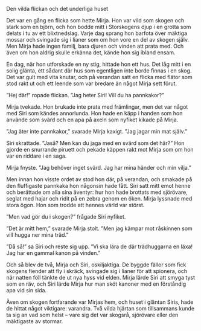 Den vilda flickan och det underliga huset

Det var en gång en flicka som hette Mirja. Hon var vild som skogen och stark som en björn, och hon bodde mitt i Storskogens djup i en grotta som delats i tu av ett blixtnedslag. Varje dag sprang hon barfota över mäktiga mossar och svingade sig i lianer som om hon vore en del av skogen själv. Men Mirja hade ingen familj, bara djuren och vinden att prata med. Och även om hon aldrig skulle erkänna det, kände hon sig ibland ensam.

En dag, när hon utforskade en ny stig, hittade hon ett hus. Det låg mitt i en solig glänta, ett sådant där hus som egentligen inte borde finnas i en skog. Det var gult med vita knutar, och på verandan satt en flicka med flätor som stod rakt ut och ett leende som var bredare än något Mirja sett förut.

”Hej där!” ropade flickan. ”Jag heter Siri! Vill du ha pannkakor?”

Mirja tvekade. Hon brukade inte prata med främlingar, men det var något med Siri som kändes annorlunda. Hon hade en käpp i handen som hon använde som svärd och en apa på axeln som nyfiket kikade på Mirja.

”Jag äter inte pannkakor,” svarade Mirja kaxigt. ”Jag jagar min mat själv.”

Siri skrattade. ”Jaså? Men kan du jaga med en svärd som det här?” Hon gjorde en snurrande piruett och pekade käppen rakt mot Mirja som om hon var en riddare i en saga.

Mirja fnyste. ”Jag behöver inget svärd. Jag har mina händer och min vilja.”

Men innan hon visste ordet av stod hon där, på verandan, och smakade på den fluffigaste pannkaka hon någonsin hade fått. Siri satt mitt emot henne och berättade om alla sina äventyr: hur hon hade brottats med sjörövare, seglat med hajar och ridit på en zebra genom en öken. Mirja lyssnade med stora ögon. Hon som trodde att hennes värld var störst.

”Men vad gör du i skogen?” frågade Siri nyfiket.

”Det är mitt hem,” svarade Mirja stolt. ”Men jag kämpar mot råskinnen som vill hugga ner mina träd.”

”Då så!” sa Siri och reste sig upp. ”Vi ska lära de där trädhuggarna en läxa! Jag har en gammal kanon på vinden.”

Och så blev de två, Mirja och Siri, oskiljaktiga. De byggde fällor som fick skogens fiender att fly i skräck, svingade sig i lianer för att spionera, och när natten föll tänkte de ut nya hyss vid elden. Mirja lärde Siri att smyga tyst som en räv, och Siri lärde Mirja hur man sköt kanoner med en förståndig apa vid sin sida.

Även om skogen fortfarande var Mirjas hem, och huset i gläntan Siris, hade de hittat något viktigare: varandra. Två vilda hjärtan som tillsammans kunde ta sig an vad som helst – vare sig det var skogsrå, sjörövare eller den mäktigaste av stormar.